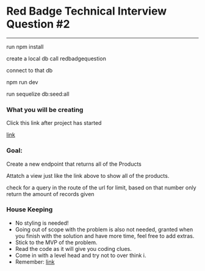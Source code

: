 # Red Badge Technical Interview Question #2
---
run npm install 

create a local db call redbadgequestion

connect to that db

npm run dev 

run sequelize db:seed:all

### What you will be creating 

Click this link after project has started

[link](http://localhost:3000/api/auth/81b1b123-d0be-45e2-b97c-b0746651b89f/users)


### Goal:

Create a new endpoint that returns all of the Products  

Attatch a view just like the link above to show all of the products. 

check for a query in the route of the url for limit, based on that number only return the amount of records given

### House Keeping

- No styling is needed! 
- Going out of scope with the problem is also not needed, granted when you finish with the solution and have  more time, feel free to add extras. 
- Stick to the MVP of the problem.
- Read the code as it will give you coding clues.
- Come in with a level head and try not to over think i. 
- Remember: [link](https://media2.giphy.com/media/yoJC2K6rCzwNY2EngA/giphy.gif)


